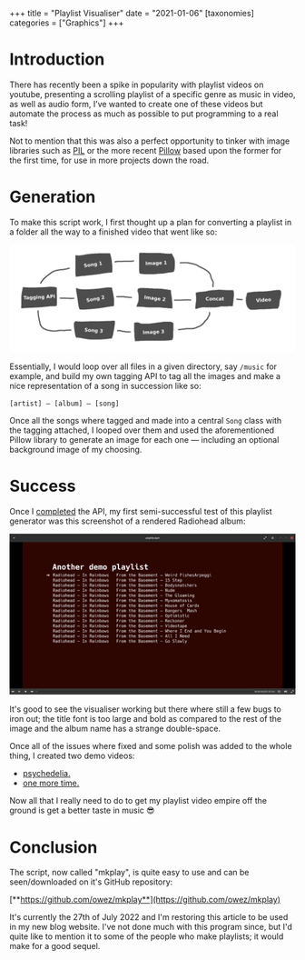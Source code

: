 +++
title = "Playlist Visualiser"
date = "2021-01-06"
[taxonomies]
categories = ["Graphics"]
+++

# Introduction

There has recently been a spike in popularity with playlist videos on youtube, presenting a scrolling playlist of a specific genre as music in video, as well as audio form, I’ve wanted to create one of these videos but automate the process as much as possible to put programming to a real task!

Not to mention that this was also a perfect opportunity to tinker with image libraries such as [PIL](https://pypi.org/project/PIL/) or the more recent [Pillow](https://pillow.readthedocs.io/en/stable/) based upon the former for the first time, for use in more projects down the road.

# Generation

To make this script work, I first thought up a plan for converting a playlist in a folder all the way to a finished video that went like so:

![Generation diagram](/img/mkplay/mkplaydiag.png)

Essentially, I would loop over all files in a given directory, say `/music` for example, and build my own tagging API to tag all the images and make a nice representation of a song in succession like so:

```none
[artist] — [album] — [song]
```

Once all the songs where tagged and made into a central `Song` class with the tagging attached, I looped over them and used the aforementioned Pillow library to generate an image for each one — including an optional background image of my choosing.

# Success

Once I [completed](https://github.com/owez/tagzen) the API, my first semi-successful test of this playlist generator was this screenshot of a rendered Radiohead album:

![First working visualisation](/img/mkplay/mkplayeg.png)

It's good to see the visualiser working but there where still a few bugs to iron out; the title font is too large and bold as compared to the rest of the image and the album name has a strange double-space. 

Once all of the issues where fixed and some polish was added to the whole thing, I created two demo videos:

- [psychedelia.](https://www.youtube.com/watch?v=annp92OPZgQ)
- [one more time.](https://www.youtube.com/watch?v=Sl3XgtKYq4E)

Now all that I really need to do to get my playlist video empire off the ground is get a better taste in music 😎

# Conclusion

The script, now called "mkplay", is quite easy to use and can be seen/downloaded on it's GitHub repository:

[**https://github.com/owez/mkplay**](https://github.com/owez/mkplay)

It's currently the 27th of July 2022 and I'm restoring this article to be used in my new blog website. I've not done much with this program since, but I'd quite like to mention it to some of the people who make playlists; it would make for a good sequel.
